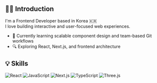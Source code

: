 ## 🙌🏼 Introduction

I'm a Frontend Developer based in Korea 🇰🇷  
I love building interactive and user-focused web experiences.

- 🧱 Currently learning scalable component design and team-based Git workflows
- 🔍 Exploring React, Next.js, and frontend architecture

## 💡 Skills
![React](https://img.shields.io/badge/-React-61DAFB?logo=react&logoColor=black&style=flat)
![JavaScript](https://img.shields.io/badge/-JavaScript-F7DF1E?logo=javascript&logoColor=black&style=flat)
![Next.js](https://img.shields.io/badge/-Next.js-000000?logo=next.js&logoColor=white&style=flat)
![TypeScript](https://img.shields.io/badge/-TypeScript-3178C6?logo=typescript&logoColor=white&style=flat)
![Three.js](https://img.shields.io/badge/-Three.js-000000?logo=three.js&logoColor=white&style=flat)
